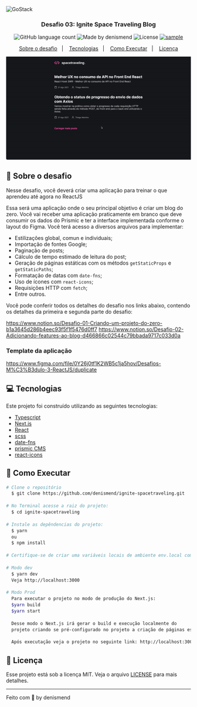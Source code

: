 <img alt="GoStack" src="https://repository-images.githubusercontent.com/346402665/17e19380-840e-11eb-86b6-5475e99b6392" />

<h3 align="center">
  Desafio 03: Ignite Space Traveling Blog
</h3>

<p align="center">
  <img alt="GitHub language count" src="https://img.shields.io/github/languages/count/denismend/ignite-spacetraveling?color=%2304D361">

  <img alt="Made by denismend" src="https://img.shields.io/badge/made%20by-denismend-%2304D361">

  <img alt="License" src="https://img.shields.io/badge/license-MIT-%2304D361">

  <a href="https://github.com/Rocketseat/bootcamp-gostack-desafios/stargazers">
    <img alt="sample" src="https://img.shields.io/github/stars/denismend/gostack-fundamentos-reactjs?style=social">
  </a>
</p>

<p align="center">
  <a href="#rocket-sobre-o-desafio">Sobre o desafio</a>&nbsp;&nbsp;&nbsp;|&nbsp;&nbsp;&nbsp;
  <a href="#computer-tecnologias">Tecnologias</a>&nbsp;&nbsp;&nbsp;|&nbsp;&nbsp;&nbsp;
  <a href="#construction_worker-como-executar">Como Executar</a>&nbsp;&nbsp;&nbsp;|&nbsp;&nbsp;&nbsp;
  <a href="#memo-licença">Licença</a>
</p>

<p align="center">
  <img src=".github/sample.gif" alt="sample"/>
</p>

## :rocket: Sobre o desafio

Nesse desafio, você deverá criar uma aplicação para treinar o que aprendeu até agora no ReactJS

Essa será uma aplicação onde o seu principal objetivo é criar um blog do zero. Você vai receber uma aplicação praticamente em branco que deve consumir os dados do Prismic e ter a interface implementada conforme o layout do Figma. Você terá acesso a diversos arquivos para implementar:

- Estilizações global, comun e individuais;
- Importação de fontes Google;
- Paginação de posts;
- Cálculo de tempo estimado de leitura do post;
- Geração de páginas estáticas com os métodos `getStaticProps` e `getStaticPaths`;
- Formatação de datas com `date-fns`;
- Uso de ícones com `react-icons`;
- Requisições HTTP com `fetch`;
- Entre outros.

Você pode conferir todos os detalhes do desafio nos links abaixo, contendo os detalhes da primeira e segunda parte do desafio:

https://www.notion.so/Desafio-01-Criando-um-projeto-do-zero-b1a3645d286b4eec93f5f1f5476d0ff7
https://www.notion.so/Desafio-02-Adicionando-features-ao-blog-d466866c02544c79bbada9717c033d0a

### Template da aplicação

https://www.figma.com/file/0Y26j0tf1K2WB5c1ja5hov/Desafios-M%C3%B3dulo-3-ReactJS/duplicate

## :computer: Tecnologias
Este projeto foi construído utilizando as seguintes tecnologias:

* [Typescript](https://www.typescriptlang.org/)
* [Next.js](https://nextjs.org/)
* [React](https://reactjs.org/)
* [scss](https://sass-lang.com/)
* [date-fns](https://date-fns.org/)
* [prismic CMS](https://prismic.io/)
* [react-icons](https://react-icons.github.io/react-icons/)


## :construction_worker: Como Executar
```bash
# Clone o repositório
  $ git clone https://github.com/denismend/ignite-spacetraveling.git

# No Terminal acesse a raiz do projeto:
  $ cd ignite-spacetraveling
  
# Instale as depêndencias do projeto:
  $ yarn
  ou 
  $ npm install
   
# Certifique-se de criar uma variáveis locais de ambiente env.local com base no arquivo env.sample

# Modo dev
  $ yarn dev
  Veja http://localhost:3000
  
# Modo Prod
  Para executar o projeto no modo de produção do Next.js:
  $yarn build
  $yarn start
  
  Desse modo o Next.js irá gerar o build e execução localmente do 
  projeto criando se pré-configurado no projeto a criação de páginas estáticas
  
  Após executação veja o projeto no seguinte link: http://localhost:3000
```

## :memo: Licença

Esse projeto está sob a licença MIT. Veja o arquivo [LICENSE](LICENSE) para mais detalhes.

---

Feito com 💜 by denismend
